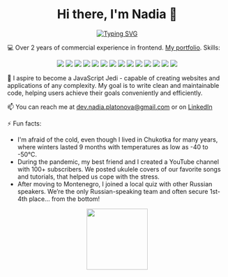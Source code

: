 <h1 align="center">Hi there, I'm Nadia 👋</h1>
<div align="center">
  <a href="https://git.io/typing-svg"><img src="https://readme-typing-svg.herokuapp.com?font=Fira+Code&weight=600&pause=1000&color=217296&random=false&lines=Frontend+JavaScript+Developer" alt="Typing SVG" /></a>
</div>
<p>💻 Over 2 years of commercial experience in frontend. <a href="https://nadia-platonova.netlify.app">My portfolio</a>. Skills:</p> 
<div align="center">  
  <img src="https://img.shields.io/badge/html5-%23E34F26.svg?style=for-the-badge&logo=html5&logoColor=white" />
  <img src="https://img.shields.io/badge/SASS-hotpink.svg?style=for-the-badge&logo=SASS&logoColor=white" />
  <img src="https://img.shields.io/badge/javascript-%23323330.svg?style=for-the-badge&logo=javascript&logoColor=%23F7DF1E" />
  <img src="https://img.shields.io/badge/typescript-%23007ACC.svg?style=for-the-badge&logo=typescript&logoColor=white" />
  <img src="https://img.shields.io/badge/react-%2320232a.svg?style=for-the-badge&logo=react&logoColor=%2361DAFB" />
  <img src="https://img.shields.io/badge/Next-black?style=for-the-badge&logo=next.js&logoColor=white" />
  <img src="https://img.shields.io/badge/webpack-%238DD6F9.svg?style=for-the-badge&logo=webpack&logoColor=black" />
  <img src="https://img.shields.io/badge/vite-%23646CFF.svg?style=for-the-badge&logo=vite&logoColor=white" />
  <img src="https://img.shields.io/badge/NPM-%23CB3837.svg?style=for-the-badge&logo=npm&logoColor=white" />
  <img src="https://img.shields.io/badge/node.js-6DA55F?style=for-the-badge&logo=node.js&logoColor=white" />
  <img src="https://img.shields.io/badge/express.js-%23404d59.svg?style=for-the-badge&logo=express&logoColor=%2361DAFB" />
  <img src="https://img.shields.io/badge/MongoDB-%234ea94b.svg?style=for-the-badge&logo=mongodb&logoColor=white" />
  <img src="https://img.shields.io/badge/bootstrap-%238511FA.svg?style=for-the-badge&logo=bootstrap&logoColor=white" />
  <img src="https://img.shields.io/badge/tailwindcss-%2338B2AC.svg?style=for-the-badge&logo=tailwind-css&logoColor=white" />
</div>
<p>💞️ I aspire to become a JavaScript Jedi - capable of creating websites and applications of any complexity. My goal is to write clean and maintainable code, helping users achieve their goals conveniently and efficiently.</p> 
<p>📫 You can reach me at <span><a href="mailto:dev.nadia.platonova@gmail.com">dev.nadia.platonova@gmail.com</a></span> or on <span><a href="https://www.linkedin.com/in/nadineplatonova/">LinkedIn</a></span></p> 
<p>⚡ Fun facts:</p>
<ul>
  <li>I'm afraid of the cold, even though I lived in Chukotka for many years, where winters lasted 9 months with temperatures as low as -40 to -50°C.</li>
  <li>During the pandemic, my best friend and I created a YouTube channel with 100+ subscribers. We posted ukulele covers of our favorite songs and tutorials, that helped us cope with the stress.</li>
  <li>After moving to Montenegro, I joined a local quiz with other Russian speakers. We’re the only Russian-speaking team and often secure 1st-4th place... from the bottom!</li>
</ul>
<p align="center"><img src="https://github-readme-stats.vercel.app/api/top-langs/?username=NadinePlatonova&layout=compact" height="140px"/></p>

